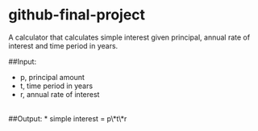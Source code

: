 # github-final-project
A calculator that calculates simple interest given principal, annual rate of interest and time period in years.

##Input:
* p, principal amount<br>
* t, time period in years<br>
* r, annual rate of interest<br>
<br>
##Output:
* simple interest = p\*t\*r
